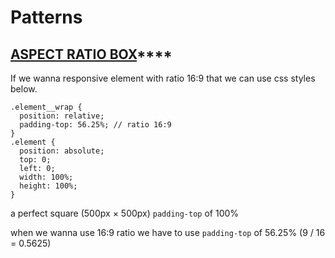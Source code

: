 # Patterns

## [**ASPECT RATIO BOX**](https://css-tricks.com/aspect-ratio-boxes/)\*\*\*\*

If we wanna responsive element with ratio 16:9 that we can use css styles below.

```text
.element__wrap {
  position: relative;
  padding-top: 56.25%; // ratio 16:9
}
.element {
  position: absolute;
  top: 0;
  left: 0;
  width: 100%;
  height: 100%;
}
```

a perfect square \(500px × 500px\) `padding-top` of 100%

when we wanna use 16:9 ratio we have to use `padding-top` of 56.25% \(9 / 16 = 0.5625\)

